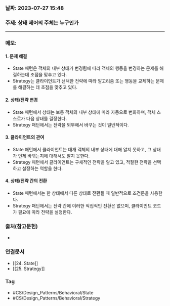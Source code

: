 ### 날짜: 2023-07-27 15:48

### 주제: 상태 제어의 주체는 누구인가 
---
### 메모: 
#### 1. 문제 해결 
- State 패턴은 객체의 내부 상태가 변경됨에 따라 객체의 행동을 변경하는 문제를 해결하는데 초점을 맞추고 있다. 
- Strategy는 클라이언트가 선택한 전략에 따라 알고리즘 또는 행동을 교체하는 문제를 해결하는 데 초점을 맞추고 있다. 
#### 2. 상태/전략 변경 
- State 패턴에서 상태는 보통 객체의 내부 상태에 따라 자동으로 변화하며, 객체 스스로가 다음 상태를 결정한다. 
- Strategy 패턴에서는 전략을 외부에서 바꾸는 것이 일반적이다. 
#### 3. 클라이언트의 관여 
- State 패턴에서 클라이언트는 대개 객체의 내부 상태에 대해 알지 못하고, 그 상태가 언제 바뀌는지에 대해서도 알지 못한다. 
- Strategy 패턴에서 클라이언트는 구체적인 전략을 알고 있고, 적절한 전략을 선택하고 설정하는 역할을 한다. 
#### 4. 상태/전략 간의 전환
- State 패턴에서는 한 상태에서 다른 상태로 전환될 때 일반적으로 조건문을 사용한다. 
- Strategy 패턴에서는 전략 간에 이러한 직접적인 전환은 없으며, 클라이언트 코드가 필요에 따라 전략을 설정한다. 

### 출처(참고문헌) 
- 

### 연결문서 
- [[24. State]]
- [[25. Strategy]]

### Tag
- #CS/Design_Patterns/Behavioral/State 
- #CS/Design_Patterns/Behavioral/Strategy 